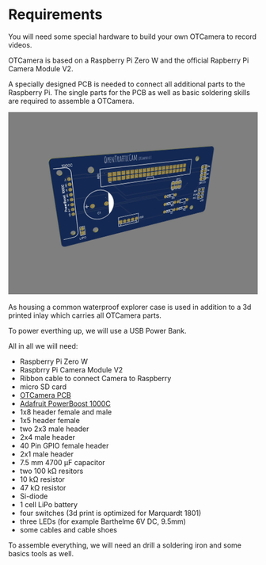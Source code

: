 # Requirements

You will need some special hardware to build your own OTCamera to record videos.

OTCamera is based on a Raspberry Pi Zero W and the official Rapberry Pi Camera Module V2.

A specially designed PCB is needed to connect all additional parts to the Raspberry Pi.
The single parts for the PCB as well as basic soldering skills are required to assemble a OTCamera.

![PCB](pcb3d.jpeg)

As housing a common waterproof explorer case is used in addition to a 3d printed inlay which carries all OTCamera parts.

To power everthing up, we will use a USB Power Bank.

All in all we will need:

- Raspberry Pi Zero W
- Raspbrry Pi Camera Module V2
- Ribbon cable to connect Camera to Raspberry
- micro SD card
- [OTCamera PCB](https://aisler.net/querplaner/opentrafficcam/otcamera-v0-1)
- [Adafruit PowerBoost 1000C](https://www.adafruit.com/product/2465)
- 1x8 header female and male
- 1x5 header female
- two 2x3 male header
- 2x4 male header
- 40 Pin GPIO female header
- 2x1 male header
- 7.5 mm 4700 µF capacitor
- two 100 kΩ resitors
- 10 kΩ resistor
- 47 kΩ resistor
- Si-diode
- 1 cell LiPo battery
- four switches (3d print is optimized for Marquardt 1801)
- three LEDs (for example Barthelme 6V DC, 9.5mm)
- some cables and cable shoes

To assemble everything, we will need an drill a soldering iron and some basics tools as well.

